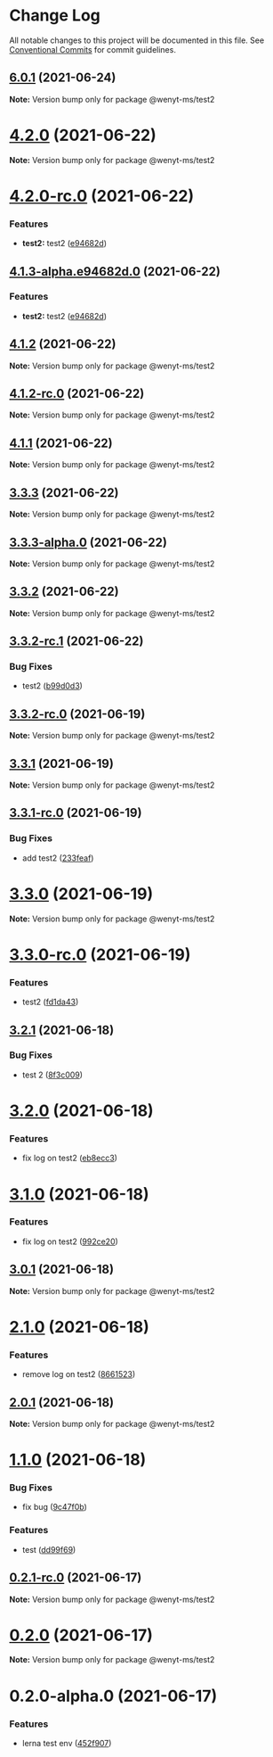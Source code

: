 # Change Log

All notable changes to this project will be documented in this file.
See [Conventional Commits](https://conventionalcommits.org) for commit guidelines.

## [6.0.1](https://github.com/wenytang-ms-123/testavc/compare/@wenyt-ms/test2@4.2.0...@wenyt-ms/test2@6.0.1) (2021-06-24)

**Note:** Version bump only for package @wenyt-ms/test2





# [4.2.0](https://github.com/wenytang-ms-123/testavc/compare/@wenyt-ms/test2@4.2.0-rc.0...@wenyt-ms/test2@4.2.0) (2021-06-22)

**Note:** Version bump only for package @wenyt-ms/test2





# [4.2.0-rc.0](https://github.com/wenytang-ms-123/testavc/compare/@wenyt-ms/test2@4.1.2-alpha.35e6515.0...@wenyt-ms/test2@4.2.0-rc.0) (2021-06-22)


### Features

* **test2:** test2 ([e94682d](https://github.com/wenytang-ms-123/testavc/commit/e94682d1fb4a83c0e145f59f20b8151865bc28b1))





## [4.1.3-alpha.e94682d.0](https://github.com/wenytang-ms-123/testavc/compare/@wenyt-ms/test2@4.1.2-alpha.35e6515.0...@wenyt-ms/test2@4.1.3-alpha.e94682d.0) (2021-06-22)


### Features

* **test2:** test2 ([e94682d](https://github.com/wenytang-ms-123/testavc/commit/e94682d1fb4a83c0e145f59f20b8151865bc28b1))





## [4.1.2](https://github.com/wenytang-ms-123/testavc/compare/@wenyt-ms/test2@4.1.2-rc.0...@wenyt-ms/test2@4.1.2) (2021-06-22)

**Note:** Version bump only for package @wenyt-ms/test2





## [4.1.2-rc.0](https://github.com/wenytang-ms-123/testavc/compare/@wenyt-ms/test2@4.1.1...@wenyt-ms/test2@4.1.2-rc.0) (2021-06-22)

**Note:** Version bump only for package @wenyt-ms/test2





## [4.1.1](https://github.com/wenytang-ms-123/testavc/compare/@wenyt-ms/test2@3.3.3...@wenyt-ms/test2@4.1.1) (2021-06-22)

**Note:** Version bump only for package @wenyt-ms/test2





## [3.3.3](https://github.com/wenytang-ms-123/testavc/compare/@wenyt-ms/test2@3.3.3-alpha.0...@wenyt-ms/test2@3.3.3) (2021-06-22)

**Note:** Version bump only for package @wenyt-ms/test2





## [3.3.3-alpha.0](https://github.com/wenytang-ms-123/testavc/compare/@wenyt-ms/test2@3.3.2...@wenyt-ms/test2@3.3.3-alpha.0) (2021-06-22)

**Note:** Version bump only for package @wenyt-ms/test2





## [3.3.2](https://github.com/wenytang-ms-123/testavc/compare/@wenyt-ms/test2@3.3.2-rc.1...@wenyt-ms/test2@3.3.2) (2021-06-22)

**Note:** Version bump only for package @wenyt-ms/test2





## [3.3.2-rc.1](https://github.com/wenytang-ms-123/testavc/compare/@wenyt-ms/test2@3.3.2-rc.0...@wenyt-ms/test2@3.3.2-rc.1) (2021-06-22)


### Bug Fixes

* test2 ([b99d0d3](https://github.com/wenytang-ms-123/testavc/commit/b99d0d35a67b92881040093db5940cc7160420fd))





## [3.3.2-rc.0](https://github.com/wenytang-ms-123/testavc/compare/@wenyt-ms/test2@3.3.1...@wenyt-ms/test2@3.3.2-rc.0) (2021-06-19)

**Note:** Version bump only for package @wenyt-ms/test2





## [3.3.1](https://github.com/wenytang-ms-123/testavc/compare/@wenyt-ms/test2@3.3.1-rc.0...@wenyt-ms/test2@3.3.1) (2021-06-19)

**Note:** Version bump only for package @wenyt-ms/test2





## [3.3.1-rc.0](https://github.com/wenytang-ms-123/testavc/compare/@wenyt-ms/test2@3.3.0...@wenyt-ms/test2@3.3.1-rc.0) (2021-06-19)


### Bug Fixes

* add test2 ([233feaf](https://github.com/wenytang-ms-123/testavc/commit/233feaffc1f1b58fd680e48e0b5d3143861c202c))





# [3.3.0](https://github.com/wenytang-ms-123/testavc/compare/@wenyt-ms/test2@3.3.0-rc.0...@wenyt-ms/test2@3.3.0) (2021-06-19)

**Note:** Version bump only for package @wenyt-ms/test2





# [3.3.0-rc.0](https://github.com/wenytang-ms-123/testavc/compare/@wenyt-ms/test2@3.2.1...@wenyt-ms/test2@3.3.0-rc.0) (2021-06-19)


### Features

* test2 ([fd1da43](https://github.com/wenytang-ms-123/testavc/commit/fd1da43a4bf74d709a34a11cbad27cf7acbdbf8a))





## [3.2.1](https://github.com/wenytang-ms-123/testavc/compare/@wenyt-ms/test2@3.2.0...@wenyt-ms/test2@3.2.1) (2021-06-18)


### Bug Fixes

* test 2 ([8f3c009](https://github.com/wenytang-ms-123/testavc/commit/8f3c0090aaaedf260b514e4b03dad29b6f282e3e))





# [3.2.0](https://github.com/wenytang-ms-123/testavc/compare/@wenyt-ms/test2@3.1.0...@wenyt-ms/test2@3.2.0) (2021-06-18)


### Features

* fix log on test2 ([eb8ecc3](https://github.com/wenytang-ms-123/testavc/commit/eb8ecc33f2e9ff62069e5ced007f1b73b8f6e905))





# [3.1.0](https://github.com/wenytang-ms-123/testavc/compare/@wenyt-ms/test2@3.0.1...@wenyt-ms/test2@3.1.0) (2021-06-18)


### Features

* fix log on test2 ([992ce20](https://github.com/wenytang-ms-123/testavc/commit/992ce2093e5a50743844910c4a20d869f5d77497))





## [3.0.1](https://github.com/wenytang-ms-123/testavc/compare/@wenyt-ms/test2@2.1.0...@wenyt-ms/test2@3.0.1) (2021-06-18)

**Note:** Version bump only for package @wenyt-ms/test2





# [2.1.0](https://github.com/wenytang-ms-123/testavc/compare/@wenyt-ms/test2@2.0.1...@wenyt-ms/test2@2.1.0) (2021-06-18)


### Features

* remove log on test2 ([8661523](https://github.com/wenytang-ms-123/testavc/commit/86615239d702db7ded168ee3554caf61b12e3d8e))





## [2.0.1](https://github.com/wenytang-ms-123/testavc/compare/@wenyt-ms/test2@1.1.0...@wenyt-ms/test2@2.0.1) (2021-06-18)

**Note:** Version bump only for package @wenyt-ms/test2





# [1.1.0](https://github.com/wenytang-ms-123/testavc/compare/@wenyt-ms/test2@0.2.1-rc.0...@wenyt-ms/test2@1.1.0) (2021-06-18)


### Bug Fixes

* fix bug ([9c47f0b](https://github.com/wenytang-ms-123/testavc/commit/9c47f0badca5c09290f01722b4772446317074bb))


### Features

* test ([dd99f69](https://github.com/wenytang-ms-123/testavc/commit/dd99f69e9704cfe79781620d55b4ffef4a95b270))





## [0.2.1-rc.0](https://github.com/wenytang-ms-123/testavc/compare/@wenyt-ms/test2@0.2.0...@wenyt-ms/test2@0.2.1-rc.0) (2021-06-17)

**Note:** Version bump only for package @wenyt-ms/test2





# [0.2.0](https://github.com/wenytang-ms-123/testavc/compare/@wenyt-ms/test2@0.2.0-alpha.0...@wenyt-ms/test2@0.2.0) (2021-06-17)

**Note:** Version bump only for package @wenyt-ms/test2





# 0.2.0-alpha.0 (2021-06-17)


### Features

* lerna test env ([452f907](https://github.com/wenytang-ms-123/testavc/commit/452f907e62e0ec921a9b94fdeafb461d1156b0cc))
